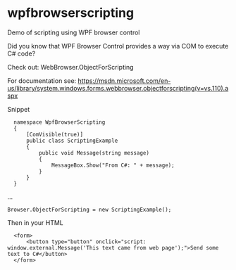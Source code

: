 # wpfbrowserscripting
Demo of scripting using WPF browser control

Did you know that WPF Browser Control provides a way via COM to execute C# code?

Check out:
WebBrowser.ObjectForScripting

For documentation see:
https://msdn.microsoft.com/en-us/library/system.windows.forms.webbrowser.objectforscripting(v=vs.110).aspx

Snippet

      namespace WpfBrowserScripting
      {
          [ComVisible(true)]
          public class ScriptingExample
          {
              public void Message(string message)
              {
                  MessageBox.Show("From C#: " + message);
              }
          }
      }

...

    Browser.ObjectForScripting = new ScriptingExample();

Then in your HTML

      <form>
          <button type="button" onclick="script: window.external.Message('This text came from web page');">Send some text to C#</button>
      </form>

